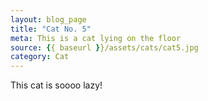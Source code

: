 ```yaml
---
layout: blog_page
title: "Cat No. 5"
meta: This is a cat lying on the floor
source: {{ baseurl }}/assets/cats/cat5.jpg
category: Cat
---
```


This cat is soooo lazy!